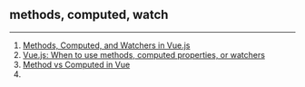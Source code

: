 ## methods, computed, watch
---
1. [Methods, Computed, and Watchers in Vue.js](https://css-tricks.com/methods-computed-and-watchers-in-vue-js/)
2. [Vue.js: When to use methods, computed properties, or watchers](https://www.pointofvue.net/2017/04/19/vue-js-when-to-use-methods-computed-properties-or-watchers/)
3. [Method vs Computed in Vue
](https://stackoverflow.com/questions/44350862/method-vs-computed-in-vue?utm_medium=organic&utm_source=google_rich_qa&utm_campaign=google_rich_qa)
4.
